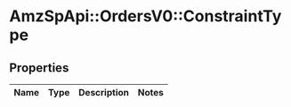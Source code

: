 # AmzSpApi::OrdersV0::ConstraintType

## Properties
Name | Type | Description | Notes
------------ | ------------- | ------------- | -------------


